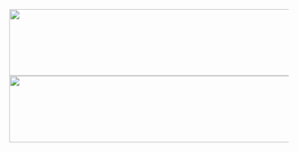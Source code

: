 
<a href="https://github.com/devxb/gitanimals">
  <img
    src="https://render.gitanimals.org/lines/kmh5038?pet-id=573542395125658999"
    width="600"
    height="120"
  />
  <img
    src="https://render.gitanimals.org/lines/kmh5038?pet-id=573542395125659003"
    width="600"
    height="120"
  />
</a>

  
  
